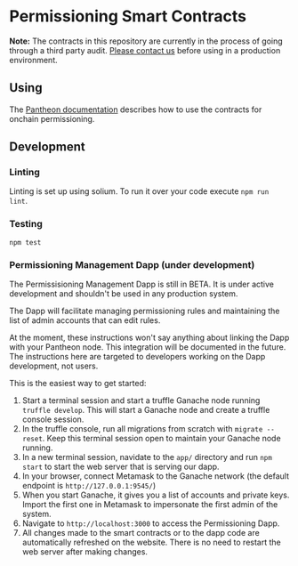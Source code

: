 # Permissioning Smart Contracts

**Note:** The contracts in this repository are currently in the process of going through a third party audit. [Please
contact us](https://pegasys.tech/contact/) before using in a production environment.

## Using

The [Pantheon documentation](https://docs.pantheon.pegasys.tech/en/stable/Permissions/Onchain-Permissioning/)
describes how to use the contracts for onchain permissioning.

## Development

### Linting
Linting is set up using solium. To run it over your code execute `npm run lint`.

### Testing
`npm test`

### Permissioning Management Dapp (under development)

The Permissisioning Management Dapp is still in BETA. It is under active development and shouldn't be used in any production system.

The Dapp will facilitate managing permissioning rules and maintaining the list of admin accounts that can edit rules.

At the moment, these instructions won't say anything about linking the Dapp with your Pantheon node. This integration will be documented in the future. The instructions here are targeted to developers working on the Dapp development, not users.

This is the easiest way to get started:

1. Start a terminal session and start a truffle Ganache node running `truffle develop`. This will start a Ganache node and create a truffle console session.
1. In the truffle console, run all migrations from scratch with `migrate --reset`. Keep this terminal session open to maintain your Ganache node running.
1. In a new terminal session, navidate to the `app/` directory and run `npm start` to start the web server that is serving our dapp.
1. In your browser, connect Metamask to the Ganache network (the default endpoint is `http://127.0.0.1:9545/`)
1. When you start Ganache, it gives you a list of accounts and private keys. Import the first one in Metamask to impersonate the first admin of the system.
1. Navigate to `http://localhost:3000` to access the Permissioning Dapp.
1. All changes made to the smart contracts or to the dapp code are automatically refreshed on the website. There is no need to restart the web server after making changes.
